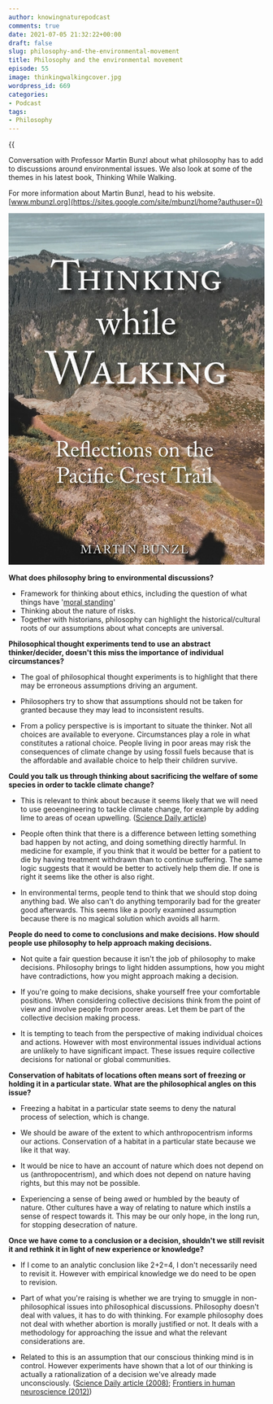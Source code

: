 ```yaml
---
author: knowingnaturepodcast
comments: true
date: 2021-07-05 21:32:22+00:00
draft: false
slug: philosophy-and-the-environmental-movement
title: Philosophy and the environmental movement
episode: 55
image: thinkingwalkingcover.jpg
wordpress_id: 669
categories:
- Podcast
tags:
- Philosophy
---
```


{{<audio src="https://mcdn.podbean.com/mf/web/iwkvvz/Ep_55_-_Thinking_while_walking6r1ox.mp3" >}}

Conversation with Professor Martin Bunzl about what philosophy has to add to
discussions around environmental issues. We also look at some of the themes in
his latest book, Thinking While Walking.

For more information about Martin Bunzl, head to his website. [www.mbunzl.org](https://sites.google.com/site/mbunzl/home?authuser=0)

![Thinking while Walking](thinkingwalkingcover.jpg)

**What does philosophy bring to environmental discussions?**

  * Framework for thinking about ethics, including the question of what things have '[moral standing](https://www.britannica.com/topic/moral-standing)'
  * Thinking about the nature of risks.
  * Together with historians, philosophy can highlight the historical/cultural roots of our assumptions about what concepts are universal.

**Philosophical thought experiments tend to use an abstract thinker/decider,
doesn't this miss the importance of individual circumstances?**

  * The goal of philosophical thought experiments is to highlight that there may be erroneous assumptions driving an argument.

  * Philosophers try to show that assumptions should not be taken for granted because they may lead to inconsistent results.

  * From a policy perspective is is important to situate the thinker. Not all choices are available to everyone. Circumstances play a role in what constitutes a rational choice. People living in poor areas may risk the consequences of climate change by using fossil fuels because that is the affordable and available choice to help their children survive.

**Could you talk us through thinking about sacrificing the welfare of some
species in order to tackle climate change?**

  * This is relevant to think about because it seems likely that we will need to use geoengineering to tackle climate change, for example by adding lime to areas of ocean upwelling. ([Science Daily article](https://www.sciencedaily.com/releases/2008/07/080721001742.htm))

  * People often think that there is a difference between letting something bad happen by not acting, and doing something directly harmful. In medicine for example, if you think that it would be better for a patient to die by having treatment withdrawn than to continue suffering. The same logic suggests that it would be better to actively help them die. If one is right it seems like the other is also right.

  * In environmental terms, people tend to think that we should stop doing anything bad. We also can't do anything temporarily bad for the greater good afterwards. This seems like a poorly examined assumption because there is no magical solution which avoids all harm.

**People do need to come to conclusions and make decisions. How should people
use philosophy to help approach making decisions.**

  * Not quite a fair question because it isn't the job of philosophy to make decisions. Philosophy brings to light hidden assumptions, how you might have contradictions, how you might approach making a decision.

  * If you're going to make decisions, shake yourself free your comfortable positions. When considering collective decisions think from the point of view and involve people from poorer areas. Let them be part of the collective decision making process.

  * It is tempting to teach from the perspective of making individual choices and actions. However with most environmental issues individual actions are unlikely to have significant impact. These issues require collective decisions for national or global communities.

**Conservation of habitats of locations often means sort of freezing or
holding it in a particular state.** **What are the philosophical angles on
this issue?**

  * Freezing a habitat in a particular state seems to deny the natural process of selection, which is change.

  * We should be aware of the extent to which anthropocentrism informs our actions. Conservation of a habitat in a particular state because we like it that way.

  * It would be nice to have an account of nature which does not depend on us (anthropocentrism), and which does not depend on nature having rights, but this may not be possible. 

  * Experiencing a sense of being awed or humbled by the beauty of nature. Other cultures have a way of relating to nature which instils a sense of respect towards it. This may be our only hope, in the long run, for stopping desecration of nature.

**Once we have come to a conclusion or a decision, shouldn't we still revisit
it and rethink it in light of new experience or knowledge?**

  * If I come to an analytic conclusion like 2+2=4, I don't necessarily need to revisit it. However with empirical knowledge we do need to be open to revision.

  * Part of what you're raising is whether we are trying to smuggle in non-philosophical issues into philosophical discussions. Philosophy doesn't deal with values, it has to do with thinking. For example philosophy does not deal with whether abortion is morally justified or not. It deals with a methodology for approaching the issue and what the relevant considerations are.

  * Related to this is an assumption that our conscious thinking mind is in control. However experiments have shown that a lot of our thinking is actually a rationalization of a decision we've already made unconsciously. ([Science Daily article (2008)](https://www.sciencedaily.com/releases/2008/04/080414145705.htm); [Frontiers in human neuroscience (2012)](https://www.frontiersin.org/articles/10.3389/fnhum.2012.00121/full))

